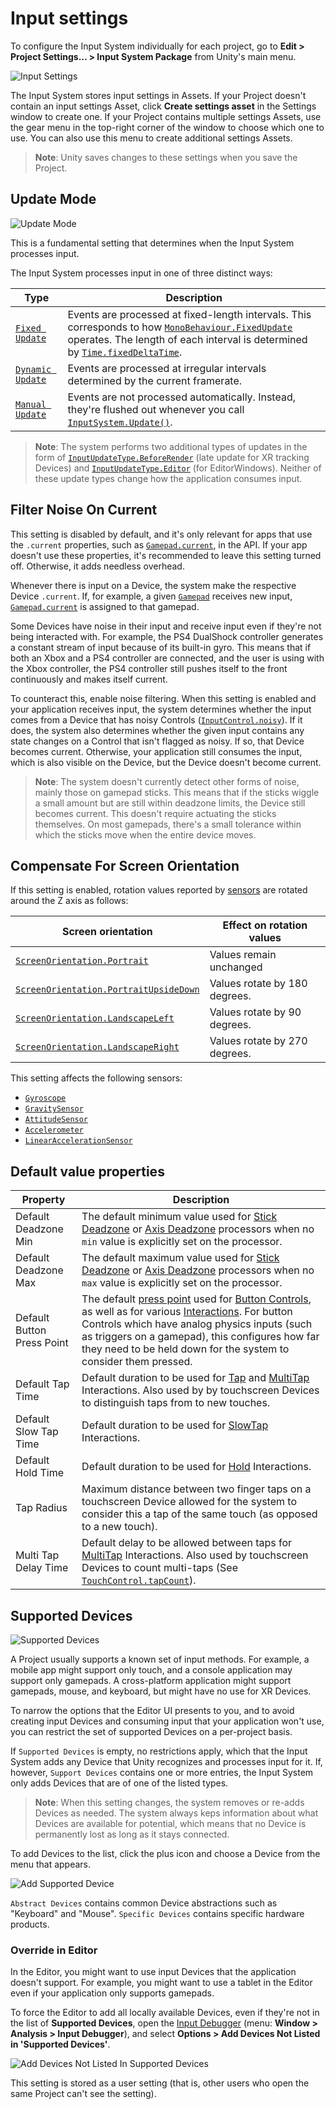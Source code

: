 # Input settings

To configure the Input System individually for each project, go to __Edit > Project Settings… > Input System Package__ from Unity's main menu.

![Input Settings](Images/InputSettings.png)

The Input System stores input settings in Assets. If your Project doesn't contain an input settings Asset, click __Create settings asset__ in the Settings window to create one. If your Project contains multiple settings Assets, use the gear menu in the top-right corner of the window to choose which one to use. You can also use this menu to create additional settings Assets.

>__Note__: Unity saves changes to these settings when you save the Project.

## Update Mode

![Update Mode](Images/UpdateMode.png)

This is a fundamental setting that determines when the Input System processes input.

The Input System processes input in one of three distinct ways:

|Type|Description|
|----|-----------|
|[`Fixed Update`](../api/UnityEngine.InputSystem.InputSettings.UpdateMode.html)|Events are processed at fixed-length intervals. This corresponds to how [`MonoBehaviour.FixedUpdate`](https://docs.unity3d.com/ScriptReference/MonoBehaviour.FixedUpdate.html) operates. The length of each interval is determined by [`Time.fixedDeltaTime`](https://docs.unity3d.com/ScriptReference/Time-fixedDeltaTime.html).|
|[`Dynamic Update`](../api/UnityEngine.InputSystem.InputSettings.UpdateMode.html)|Events are processed at irregular intervals determined by the current framerate.|
|[`Manual Update`](../api/UnityEngine.InputSystem.InputSettings.UpdateMode.html)|Events are not processed automatically. Instead, they're flushed out whenever you call [`InputSystem.Update()`](../api/UnityEngine.InputSystem.InputSystem.html#UnityEngine_InputSystem_InputSystem_Update).|

>__Note__: The system performs two additional types of updates in the form of  [`InputUpdateType.BeforeRender`](../api/UnityEngine.InputSystem.LowLevel.InputUpdateType.html) (late update for XR tracking Devices) and [`InputUpdateType.Editor`](../api/UnityEngine.InputSystem.LowLevel.InputUpdateType.html) (for EditorWindows). Neither of these update types change how the application consumes input.

## Filter Noise On Current

[//]: # (REVIEW: should this be enabled by default)

This setting is disabled by default, and it's only relevant for apps that use the `.current` properties, such as [`Gamepad.current`](../api/UnityEngine.InputSystem.Gamepad.html#UnityEngine_InputSystem_Gamepad_current), in the API. If your app doesn't use these properties, it's recommended to leave this setting turned off. Otherwise, it adds needless overhead.

Whenever there is input on a Device, the system make the respective Device `.current`. If, for example, a given [`Gamepad`](../api/UnityEngine.InputSystem.Gamepad.html) receives new input, [`Gamepad.current`](../api/UnityEngine.InputSystem.Gamepad.html#UnityEngine_InputSystem_Gamepad_current) is assigned to that gamepad.

Some Devices have noise in their input and receive input even if they're not being interacted with. For example, the PS4 DualShock controller generates a constant stream of input because of its built-in gyro. This means that if both an Xbox and a PS4 controller are connected, and the user is using with the Xbox controller, the PS4 controller still pushes itself to the front continuously and makes itself current.

To counteract this, enable noise filtering. When this setting is enabled and your application receives input, the system determines whether the input comes from a Device that has noisy Controls ([`InputControl.noisy`](../api/UnityEngine.InputSystem.InputControl.html#UnityEngine_InputSystem_InputControl_noisy)). If it does, the system also determines whether the given input contains any state changes on a Control that isn't flagged as noisy. If so, that Device becomes current. Otherwise, your application still consumes the input, which is also visible on the Device, but the Device doesn't become current.

>__Note__: The system doesn't currently detect other forms of noise, mainly those on gamepad sticks. This means that if the sticks wiggle a small amount but are still within deadzone limits, the Device still becomes current. This doesn't require actuating the sticks themselves. On most gamepads, there's a small tolerance within which the sticks move when the entire device moves.

## Compensate For Screen Orientation

If this setting is enabled, rotation values reported by [sensors](Sensors.md) are rotated around the Z axis as follows:

|Screen orientation|Effect on rotation values|
|---|---|
|[`ScreenOrientation.Portrait`](https://docs.unity3d.com/ScriptReference/ScreenOrientation.html)|Values remain unchanged|
|[`ScreenOrientation.PortraitUpsideDown`](https://docs.unity3d.com/ScriptReference/ScreenOrientation.html)|Values rotate by 180 degrees.|
|[`ScreenOrientation.LandscapeLeft`](https://docs.unity3d.com/ScriptReference/ScreenOrientation.html)|Values rotate by 90 degrees.|
|[`ScreenOrientation.LandscapeRight`](https://docs.unity3d.com/ScriptReference/ScreenOrientation.html)|Values rotate by 270 degrees.|

This setting affects the following sensors:
* [`Gyroscope`](../api/UnityEngine.InputSystem.Gyroscope.html)
* [`GravitySensor`](../api/UnityEngine.InputSystem.GravitySensor.html)
* [`AttitudeSensor`](../api/UnityEngine.InputSystem.AttitudeSensor.html)
* [`Accelerometer`](../api/UnityEngine.InputSystem.Accelerometer.html)
* [`LinearAccelerationSensor`](../api/UnityEngine.InputSystem.LinearAccelerationSensor.html)

## Default value properties

|Property|Description|
|----|-----------|
|Default Deadzone Min|The default minimum value used for [Stick Deadzone](Processors.md#stick-deadzone) or [Axis Deadzone](Processors.md#axis-deadzone) processors when no `min` value is explicitly set on the processor.|
|Default Deadzone Max|The default maximum value used for [Stick Deadzone](Processors.md#stick-deadzone) or [Axis Deadzone](Processors.md#axis-deadzone) processors when no `max` value is explicitly set on the processor.|
|Default Button Press Point|The default [press point](../api/UnityEngine.InputSystem.Controls.ButtonControl.html#UnityEngine_InputSystem_Controls_ButtonControl_pressPointOrDefault) used for [Button Controls](../api/UnityEngine.InputSystem.Controls.ButtonControl.html), as well as for various [Interactions](Interactions.md). For button Controls which have analog physics inputs (such as triggers on a gamepad), this configures how far they need to be held down for the system to consider them pressed.|
|Default Tap Time|Default duration to be used for [Tap](Interactions.md#tap) and [MultiTap](Interactions.md#multitap) Interactions. Also used by by touchscreen Devices to distinguish taps from to new touches.|
|Default Slow Tap Time|Default duration to be used for [SlowTap](Interactions.md#tap) Interactions.|
|Default Hold Time|Default duration to be used for [Hold](Interactions.md#hold) Interactions.|
|Tap Radius|Maximum distance between two finger taps on a touchscreen Device allowed for the system to consider this a tap of the same touch (as opposed to a new touch).|
|Multi Tap Delay Time|Default delay to be allowed between taps for [MultiTap](Interactions.md#multitap) Interactions. Also used by touchscreen Devices to count multi-taps (See [`TouchControl.tapCount`](../api/UnityEngine.InputSystem.Controls.TouchControl.html#UnityEngine_InputSystem_Controls_TouchControl_tapCount)).|

## Supported Devices

![Supported Devices](Images/SupportedDevices.png)

A Project usually supports a known set of input methods. For example, a mobile app might support only touch, and a console application may support only gamepads. A cross-platform application might support gamepads, mouse, and keyboard, but might have no use for XR Devices.

To narrow the options that the Editor UI presents to you, and to avoid creating input Devices and consuming input that your application won't use, you can restrict the set of supported Devices on a per-project basis.

If `Supported Devices` is empty, no restrictions apply, which that the Input System adds any Device that Unity recognizes and processes input for it. If, however, `Support Devices` contains one or more entries, the Input System only adds Devices that are of one of the listed types.

>__Note__: When this setting changes, the system removes or re-adds Devices as needed. The system always keps information about what Devices are available for potential, which means that no Device is permanently lost as long as it stays connected.

To add Devices to the list, click the plus icon and choose a Device from the menu that appears.

![Add Supported Device](Images/AddSupportedDevice.png)

`Abstract Devices` contains common Device abstractions such as "Keyboard" and "Mouse". `Specific Devices` contains specific hardware products.

### Override in Editor

In the Editor, you might want to use input Devices that the application doesn't support. For example, you might want to use a tablet in the Editor even if your application only supports gamepads.

To force the Editor to add all locally available Devices, even if they're not in the list of __Supported Devices__, open the [Input Debugger](Debugging.md) (menu: __Window > Analysis > Input Debugger__), and select __Options > Add Devices Not Listed in 'Supported Devices'__.

![Add Devices Not Listed In Supported Devices](Images/AddDevicesNotListedInSupportedDevices.png)

This setting is stored as a user setting (that is, other users who open the same Project can't see the setting).
